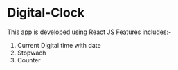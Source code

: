 # Digital-Clock
This app is developed using React JS Features includes:-
1. Current Digital time with date 
2. Stopwach
3. Counter
